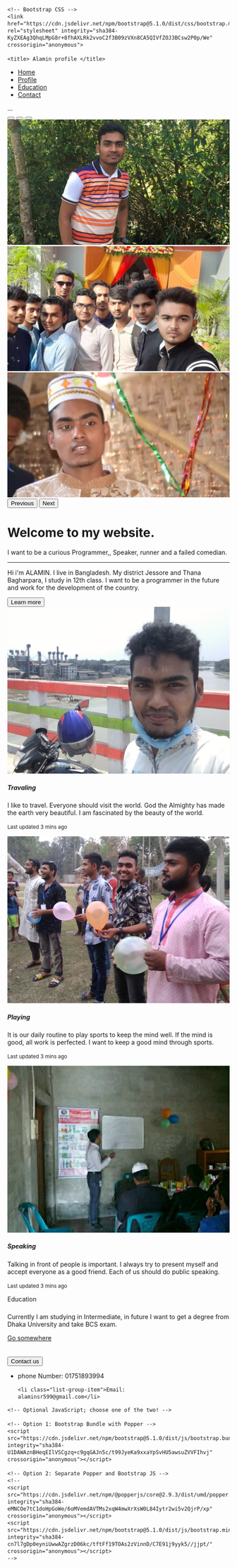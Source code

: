 

<html lang="en">
  <head>
    <!-- Required meta tags -->
    <meta charset="utf-8">
    <meta name="viewport" content="width=device-width, initial-scale=1">

    <!-- Bootstrap CSS -->
    <link href="https://cdn.jsdelivr.net/npm/bootstrap@5.1.0/dist/css/bootstrap.min.css" rel="stylesheet" integrity="sha384-KyZXEAg3QhqLMpG8r+8fhAXLRk2vvoC2f3B09zVXn8CA5QIVfZOJ3BCsw2P0p/We" crossorigin="anonymous">

    <title> Alamin profile </title>
  </head>
  <body>
    
<ul class="nav nav-tabs sticky-top " id="myTab" role="tablist">
  <li class="nav-item" role="presentation">
    <a class="nav-link active" id="home-tab" data-toggle="tab" href="#home" role="tab" aria-controls="home" aria-selected="true">Home</a>
  </li>
  <li class="nav-item" role="presentation">
    <a class="nav-link active" id="profile-tab" data-toggle="tab" href="#profiles" role="tab" aria-controls="profile" aria-selected="true">Profile</a>
  </li>
  
<li class="nav-item" role="presentation">
    <a class="nav-link active" id="contact-tab" data-toggle="tab" href="#Educations" role="tab" aria-controls="contact" aria-selected="true">Education </a>
  </li>
  
  <li class="nav-item" role="presentation">
    <a class="nav-link active" id="contact-tab" data-toggle="tab" href="#contacts" role="tab" aria-controls="contact" aria-selected="true">Contact</a>
  </li>
</ul>
<div class="tab-content" id="myTabContent">
  <div class="tab-pane fade show active" id="home" role="tabpanel" aria-labelledby="home-tab">...</div>
  <div class="tab-pane fade" id="profile" role="tabpanel" aria-labelledby="profile-tab"> </div>
  <div class="tab-pane fade" id="contact" role="tabpanel" aria-labelledby="contact-tab"> </div>
</div>
<div id="carouselExampleIndicators" class="carousel slide" data-bs-ride="carousel">
  <div class="carousel-indicators">
    <button type="button" data-bs-target="#carouselExampleIndicators" data-bs-slide-to="0" class="active" aria-current="true" aria-label="Slide 1"></button>
    <button type="button" data-bs-target="#carouselExampleIndicators" data-bs-slide-to="1" aria-label="Slide 2"></button>
    <button type="button" data-bs-target="#carouselExampleIndicators" data-bs-slide-to="2" aria-label="Slide 3"></button>
  </div>
  <div class="carousel-inner">
    <div class="carousel-item active">
      <img src="Img_1.jpg" class="d-block w-100" alt="...">
    </div>
    <div class="carousel-item">
      <img src="Img_2.jpg" class="d-block w-100" alt="...">
    </div>
    <div class="carousel-item">
      <img src="img_3.jpg" class="d-block w-100" alt="...">
    </div>
  </div>
  <button class="carousel-control-prev" type="button" data-bs-target="#carouselExampleIndicators" data-bs-slide="prev">
    <span class="carousel-control-prev-icon" aria-hidden="true"></span>
    <span class="visually-hidden">Previous</span>
  </button>
  <button class="carousel-control-next" type="button" data-bs-target="#carouselExampleIndicators" data-bs-slide="next">
    <span class="carousel-control-next-icon" aria-hidden="true"></span>
    <span class="visually-hidden">Next</span>
  </button>
</div>
<div id="profiles" class="container">
  
<div class="jumbotron">
  <h1 class="display-4"> Welcome to my website. </h1>
  <p class="lead">I want to be a curious  Programmer,, Speaker, runner and a failed comedian.</p>
  <hr class="my-4">
  <p> Hi i'm ALAMIN. I live in Bangladesh.  My district Jessore and Thana Bagharpara, I study in 12th class.  I want to be a programmer in the future and work for the development of the country.
 </p>
  <a  class="btn btn-primary btn-lg" href="https://www.linkedin.com/in/md-alamin-720b41214"role="button"> <button>Learn more </button></a>
</div>
  
</div>
<div  class="container">
  
<div class="card-group">
  <div class="card">
    <img src=" Traval.jpg" class="card-img-top" alt="...">
    <div class="card-body">
      <h5 class="card-title">Travaling</h5>
      <p class="card-text">I like to travel.  Everyone should visit the world.  God the Almighty has made the earth very beautiful.  I am fascinated by the beauty of the world.</p>
      <p class="card-text"><small class="text-muted">Last updated 3 mins ago</small></p>
    </div>
  </div>
  <div  class="card">
    <img src="Play.jpg" class="card-img-top" alt="...">
    <div class="card-body">
      <h5 class="card-title"> Playing</h5>
      <p class="cardcardcard-te" >It is our daily routine to play sports to keep the mind well. If the mind is good, all work is perfected.  I want to keep a good mind through sports.</p>
      <p class="card-text"><small class="text-muted">Last updated 3 mins ago</small></p>
    </div>
  </div>
  <div class="card">
    <img src="Markating.jpg" class="card-img-top" alt="...">
    <div class="card-body">
      <h5 class="card-title">Speaking</h5>
      <p class="card-text">Talking in front of people is important. I always try to present myself and accept everyone as a good friend. Each of us should do public speaking.
</p>
      <p class="card-text"><small class="text-muted">Last updated 3 mins ago</small></p>
    </div>
  </div>
</div>
  
</div>


<div id="Educations"  class="container">
<div class="card">
  <div class="card-header">
    Education 
  </div>
  <div class="card-body">
    <h5 class="card-title"> </h5>
    <p class="card-text">Currently I am studying in Intermediate, in future I want to get a degree from Dhaka University and take BCS exam.</p>
    <a href="#" class="btn btn-primary">Go somewhere</a>
  </div>
</div>
</div>
    <br>
   <br>
<div id="contacts"  class="container">
<div class="card" style="width: 18rem;">
  <div class="card-header">
  <button> Contact us </button>
  </div>
  <ul class="list-group list-group-flush">
    <li class="list-group-item">phone Number: 01751893994 </li>
   
    <li class="list-group-item">Email: alaminsr599@gmail.com</li>
    
  </ul>
</div>
</div>
    
   

    <!-- Optional JavaScript; choose one of the two! -->

    <!-- Option 1: Bootstrap Bundle with Popper -->
    <script src="https://cdn.jsdelivr.net/npm/bootstrap@5.1.0/dist/js/bootstrap.bundle.min.js" integrity="sha384-U1DAWAznBHeqEIlVSCgzq+c9gqGAJn5c/t99JyeKa9xxaYpSvHU5awsuZVVFIhvj" crossorigin="anonymous"></script>

    <!-- Option 2: Separate Popper and Bootstrap JS -->
    <!--
    <script src="https://cdn.jsdelivr.net/npm/@popperjs/core@2.9.3/dist/umd/popper.min.js" integrity="sha384-eMNCOe7tC1doHpGoWe/6oMVemdAVTMs2xqW4mwXrXsW0L84Iytr2wi5v2QjrP/xp" crossorigin="anonymous"></script>
    <script src="https://cdn.jsdelivr.net/npm/bootstrap@5.1.0/dist/js/bootstrap.min.js" integrity="sha384-cn7l7gDp0eyniUwwAZgrzD06kc/tftFf19TOAs2zVinnD/C7E91j9yyk5//jjpt/" crossorigin="anonymous"></script>
    -->
  </body>
</html>
